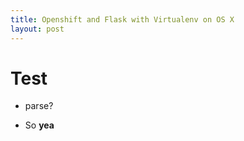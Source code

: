 ```yaml
---
title: Openshift and Flask with Virtualenv on OS X
layout: post
---
```


Test
===

- parse?

- So **yea**

